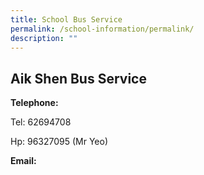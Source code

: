 ```yaml
---
title: School Bus Service
permalink: /school-information/permalink/
description: ""
---
```

## Aik Shen Bus Service

**Telephone:**  

Tel: 62694708

Hp: 96327095 (Mr Yeo)

  

**Email:**

